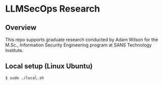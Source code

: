# LLMSecOps Research

## Overview 

This repo supports graduate research conducted by Adam Wilson for the M.Sc., Information Security Engineering program at SANS Technology Institute.

## Local setup (Linux Ubuntu)

```sh
$ sudo ./local.sh
```
